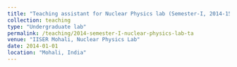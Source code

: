 ```yaml
---
title: "Teaching assistant for Nuclear Physics lab (Semester-I, 2014-15)"
collection: teaching
type: "Undergraduate lab"
permalink: /teaching/2014-semester-I-nuclear-physics-lab-ta
venue: "IISER Mohali, Nuclear Physics Lab"
date: 2014-01-01
location: "Mohali, India"
---
```

